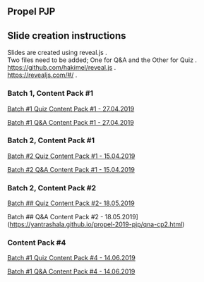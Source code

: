 ## Propel PJP

## Slide creation instructions

  Slides are created using reveal.js .  
  Two files need to be added; One for Q&A and the Other for Quiz .  
  https://github.com/hakimel/reveal.js .  
  https://revealjs.com/#/ .  

### Batch 1, Content Pack #1

[Batch #1 Quiz Content Pack #1 - 27.04.2019](https://yantrashala.github.io/propel-2019-pjp/quiz-cp1b1.html)

[Batch #1 Q&A Content Pack #1 - 27.04.2019](https://yantrashala.github.io/propel-2019-pjp/qna-cp1b1.html)

### Batch 2, Content Pack #1

[Batch #2 Quiz Content Pack #1 - 15.04.2019](https://yantrashala.github.io/propel-2019-pjp/quiz-cp1b2.html)

[Batch #2 Q&A Content Pack #1 - 15.04.2019](https://yantrashala.github.io/propel-2019-pjp/qna-cp1b2.html)

### Batch 2, Content Pack #2

[Batch ## Quiz Content Pack #2- 18.05.2019](https://yantrashala.github.io/propel-2019-pjp/quiz-cp2.html)

Batch ## Q&A Content Pack #2 - 18.05.2019](https://yantrashala.github.io/propel-2019-pjp/qna-cp2.html)

###  Content Pack #4

[Batch #1 Quiz Content Pack #4 - 14.06.2019](https://yantrashala.github.io/propel-2019-pjp/quiz-cp4.html)

[Batch #1 Q&A Content Pack #4 - 14.06.2019](https://yantrashala.github.io/propel-2019-pjp/qna-cp4.html)

